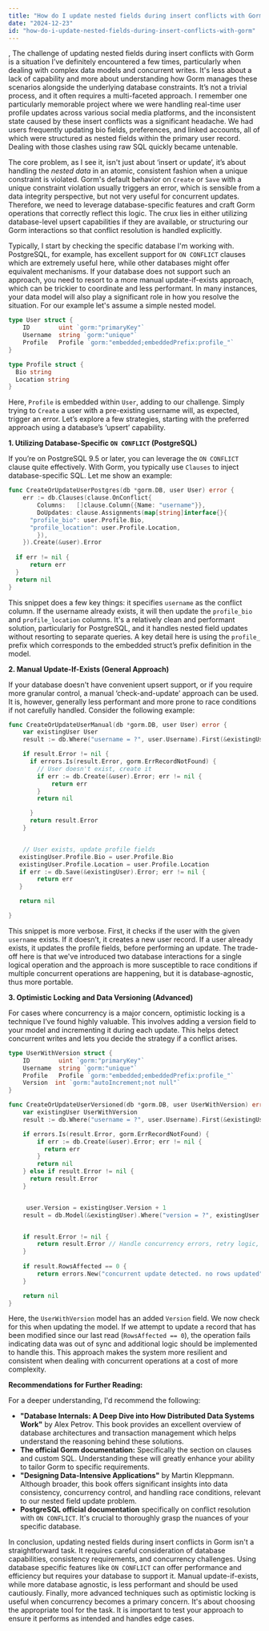 ```yaml
---
title: "How do I update nested fields during insert conflicts with Gorm?"
date: "2024-12-23"
id: "how-do-i-update-nested-fields-during-insert-conflicts-with-gorm"
---
```


,  The challenge of updating nested fields during insert conflicts with Gorm is a situation I’ve definitely encountered a few times, particularly when dealing with complex data models and concurrent writes. It's less about a lack of capability and more about understanding how Gorm manages these scenarios alongside the underlying database constraints. It’s not a trivial process, and it often requires a multi-faceted approach. I remember one particularly memorable project where we were handling real-time user profile updates across various social media platforms, and the inconsistent state caused by these insert conflicts was a significant headache. We had users frequently updating bio fields, preferences, and linked accounts, all of which were structured as nested fields within the primary user record. Dealing with those clashes using raw SQL quickly became untenable.

The core problem, as I see it, isn't just about ‘insert or update’, it’s about handling the *nested data* in an atomic, consistent fashion when a unique constraint is violated. Gorm's default behavior on `Create` or `Save` with a unique constraint violation usually triggers an error, which is sensible from a data integrity perspective, but not very useful for concurrent updates. Therefore, we need to leverage database-specific features and craft Gorm operations that correctly reflect this logic. The crux lies in either utilizing database-level upsert capabilities if they are available, or structuring our Gorm interactions so that conflict resolution is handled explicitly.

Typically, I start by checking the specific database I'm working with. PostgreSQL, for example, has excellent support for `ON CONFLICT` clauses which are extremely useful here, while other databases might offer equivalent mechanisms. If your database does not support such an approach, you need to resort to a more manual update-if-exists approach, which can be trickier to coordinate and less performant. In many instances, your data model will also play a significant role in how you resolve the situation. For our example let's assume a simple nested model.

```go
type User struct {
	ID        uint `gorm:"primaryKey"`
	Username  string `gorm:"unique"`
	Profile   Profile `gorm:"embedded;embeddedPrefix:profile_"`
}

type Profile struct {
  Bio string
  Location string
}
```

Here, `Profile` is embedded within `User`, adding to our challenge. Simply trying to `Create` a user with a pre-existing username will, as expected, trigger an error. Let’s explore a few strategies, starting with the preferred approach using a database’s ‘upsert’ capability.

**1. Utilizing Database-Specific `ON CONFLICT` (PostgreSQL)**

If you’re on PostgreSQL 9.5 or later, you can leverage the `ON CONFLICT` clause quite effectively. With Gorm, you typically use `Clauses` to inject database-specific SQL. Let me show an example:

```go
func CreateOrUpdateUserPostgres(db *gorm.DB, user User) error {
	err := db.Clauses(clause.OnConflict{
		Columns:   []clause.Column{{Name: "username"}},
		DoUpdates: clause.Assignments(map[string]interface{}{
      "profile_bio": user.Profile.Bio,
      "profile_location": user.Profile.Location,
		}),
	}).Create(&user).Error
  
  if err != nil {
      return err
  }
  return nil
}
```

This snippet does a few key things: it specifies `username` as the conflict column. If the username already exists, it will then update the `profile_bio` and `profile_location` columns. It's a relatively clean and performant solution, particularly for PostgreSQL, and it handles nested field updates without resorting to separate queries. A key detail here is using the `profile_` prefix which corresponds to the embedded struct’s prefix definition in the model.

**2. Manual Update-If-Exists (General Approach)**

If your database doesn't have convenient upsert support, or if you require more granular control, a manual ‘check-and-update’ approach can be used. It is, however, generally less performant and more prone to race conditions if not carefully handled. Consider the following example:

```go
func CreateOrUpdateUserManual(db *gorm.DB, user User) error {
    var existingUser User
    result := db.Where("username = ?", user.Username).First(&existingUser)

    if result.Error != nil {
      if errors.Is(result.Error, gorm.ErrRecordNotFound) {
        // User doesn't exist, create it
        if err := db.Create(&user).Error; err != nil {
            return err
        }
        return nil

      }
      return result.Error
    }


    // User exists, update profile fields
   existingUser.Profile.Bio = user.Profile.Bio
   existingUser.Profile.Location = user.Profile.Location
   if err := db.Save(&existingUser).Error; err != nil {
        return err
   }

   return nil

}
```

This snippet is more verbose. First, it checks if the user with the given `username` exists. If it doesn’t, it creates a new user record. If a user already exists, it updates the profile fields, before performing an update. The trade-off here is that we've introduced two database interactions for a single logical operation and the approach is more susceptible to race conditions if multiple concurrent operations are happening, but it is database-agnostic, thus more portable.

**3. Optimistic Locking and Data Versioning (Advanced)**

For cases where concurrency is a major concern, optimistic locking is a technique I’ve found highly valuable. This involves adding a version field to your model and incrementing it during each update. This helps detect concurrent writes and lets you decide the strategy if a conflict arises.

```go
type UserWithVersion struct {
	ID        uint `gorm:"primaryKey"`
	Username  string `gorm:"unique"`
	Profile   Profile `gorm:"embedded;embeddedPrefix:profile_"`
    Version  int `gorm:"autoIncrement;not null"`
}

func CreateOrUpdateUserVersioned(db *gorm.DB, user UserWithVersion) error {
    var existingUser UserWithVersion
    result := db.Where("username = ?", user.Username).First(&existingUser)

    if errors.Is(result.Error, gorm.ErrRecordNotFound) {
        if err := db.Create(&user).Error; err != nil {
          return err
        }
        return nil
    } else if result.Error != nil {
      return result.Error
    }


     user.Version = existingUser.Version + 1
    result = db.Model(&existingUser).Where("version = ?", existingUser.Version).Updates(user)


    if result.Error != nil {
        return result.Error // Handle concurrency errors, retry logic, etc.
    }
   
    if result.RowsAffected == 0 {
        return errors.New("concurrent update detected. no rows updated")
    }

    return nil
}

```
Here, the `UserWithVersion` model has an added `Version` field. We now check for this when updating the model.  If we attempt to update a record that has been modified since our last read (`RowsAffected == 0`), the operation fails indicating data was out of sync and additional logic should be implemented to handle this. This approach makes the system more resilient and consistent when dealing with concurrent operations at a cost of more complexity.

**Recommendations for Further Reading:**

For a deeper understanding, I'd recommend the following:

*   **"Database Internals: A Deep Dive into How Distributed Data Systems Work"** by Alex Petrov. This book provides an excellent overview of database architectures and transaction management which helps understand the reasoning behind these solutions.
*   **The official Gorm documentation:** Specifically the section on clauses and custom SQL. Understanding these will greatly enhance your ability to tailor Gorm to specific requirements.
*   **"Designing Data-Intensive Applications"** by Martin Kleppmann. Although broader, this book offers significant insights into data consistency, concurrency control, and handling race conditions, relevant to our nested field update problem.
*   **PostgreSQL official documentation** specifically on conflict resolution with `ON CONFLICT`. It's crucial to thoroughly grasp the nuances of your specific database.

In conclusion, updating nested fields during insert conflicts in Gorm isn't a straightforward task. It requires careful consideration of database capabilities, consistency requirements, and concurrency challenges. Using database specific features like `ON CONFLICT` can offer performance and efficiency but requires your database to support it. Manual update-if-exists, while more database agnostic, is less performant and should be used cautiously. Finally, more advanced techniques such as optimistic locking is useful when concurrency becomes a primary concern. It's about choosing the appropriate tool for the task. It is important to test your approach to ensure it performs as intended and handles edge cases.
